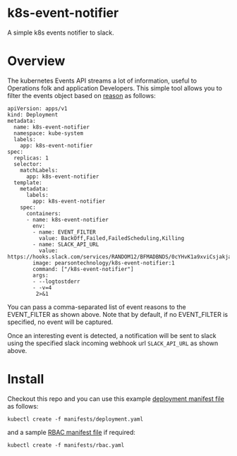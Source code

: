 # k8s-event-notifier
A simple k8s events notifier to slack.

# Overview
The kubernetes Events API streams a lot of information, useful to Operations folk and application Developers. This simple tool allows you to filter the events object based on [reason](https://kubernetes.io/docs/reference/generated/kubernetes-api/v1.13/#event-v1-core) as follows:

```
apiVersion: apps/v1
kind: Deployment
metadata:
  name: k8s-event-notifier
  namespace: kube-system
  labels:
    app: k8s-event-notifier
spec:
  replicas: 1
  selector:
    matchLabels:
      app: k8s-event-notifier
  template:
    metadata:
      labels:
        app: k8s-event-notifier
    spec:
      containers:
      - name: k8s-event-notifier
        env:
        - name: EVENT_FILTER
          value: BackOff,Failed,FailedScheduling,Killing
        - name: SLACK_API_URL
          value: https://hooks.slack.com/services/RANDOM12/BFMADBNDS/0cYHvK1a9xviCsjakjawTMaa
        image: pearsontechnology/k8s-event-notifier:1
        command: ["/k8s-event-notifier"]
        args:
        - --logtostderr
        - -v=4
         2>&1
```

You can pass a comma-separated list of event reasons to the EVENT_FILTER as shown above. Note that by default, if no EVENT_FILTER is specified, no event will be captured.

Once an interesting event is detected, a notification will be sent to slack using the specified slack incoming webhook url `SLACK_API_URL` as shown above.

# Install

Checkout this repo and you can use this example [deployment manifest file](https://github.com/pidah/k8s-event-notifier/blob/master/manifests/deployment.yaml) as follows:

```
kubectl create -f manifests/deployment.yaml
```

and a sample [RBAC manifest file](https://github.com/pidah/k8s-event-notifier/blob/master/manifests/rbac.yaml) if required:

```
kubectl create -f manifests/rbac.yaml
```
